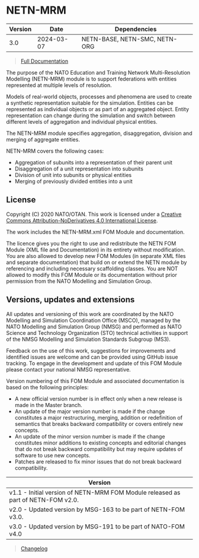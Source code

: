 # NETN-MRM


|Version| Date| Dependencies|
|---|---|---|
|3.0|2024-03-07|NETN-BASE, NETN-SMC, NETN-ORG|

> [Full Documentation](NETN-MRM.md)

The purpose of the NATO Education and Training Network Multi-Resolution Modelling (NETN-MRM) module is to support federations with entities represented at multiple levels of resolution.

Models of real-world objects, processes and phenomena are used to create a synthetic representation suitable for the simulation. Entities can be represented as individual objects or as part of an aggregated object. Entity representation can change during the simulation and switch between different levels of aggregation and individual physical entities.  

The NETN-MRM module specifies aggregation, disaggregation, division and merging of aggregate entities.

NETN-MRM covers the following cases: 
* Aggregation of subunits into a representation of their parent unit
* Disaggregation of a unit representation into subunits
* Division of unit into subunits or physical entities
* Merging of previously divided entities into a unit

## License

Copyright (C) 2020 NATO/OTAN. This work is licensed under a [Creative Commons Attribution-NoDerivatives 4.0 International License](LICENCE.md).

The work includes the NETN-MRM.xml FOM Module and documentation.

The licence gives you the right to use and redistribute the NETN FOM Module (XML file and Documentation) in its entirety without modification. You are also allowed to develop new FOM Modules (in separate XML files and separate documentation) that build on or extend the NETN module by referencing and including necessary scaffolding classes. You are NOT allowed to modify this FOM Module or its documentation without prior permission from the NATO Modelling and Simulation Group.

## Versions, updates and extensions

All updates and versioning of this work are coordinated by the NATO Modelling and Simulation Coordination Office (MSCO), managed by the NATO Modelling and Simulation Group (NMSG) and performed as NATO Science and Technology Organization (STO) technical activities in support of the NMSG Modelling and Simulation Standards Subgroup (MS3).

Feedback on the use of this work, suggestions for improvements and identified issues are welcome and can be provided using GitHub issue tracking. To engage in the development and update of this FOM Module please contact your national NMSG representative.

Version numbering of this FOM Module and associated documentation is based on the following principles:

* A new official version number is in effect only when a new release is made in the Master branch.
* An update of the major version number is made if the change constitutes a major restructuring, merging, addition or redefinition of semantics that breaks backward compatibility or covers entirely new concepts.
* An update of the minor version number is made if the change constitutes minor additions to existing concepts and editorial changes that do not break backward compatibility but may require updates of software to use new concepts.
* Patches are released to fix minor issues that do not break backward compatibility.

|Version|
|---|
|v1.1 - Initial version of NETN-MRM FOM Module released as part of NETN-FOM v2.0.|
|v2.0 - Updated version by MSG-163 to be part of NETN-FOM v3.0.|
|v3.0 - Updated version by MSG-191 to be part of NATO-FOM v4.0|

> [Changelog](changelog.md)

